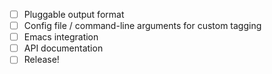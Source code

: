 
* [ ] Pluggable output format
* [ ] Config file / command-line arguments for custom tagging
* [ ] Emacs integration
* [ ] API documentation
* [ ] Release!
